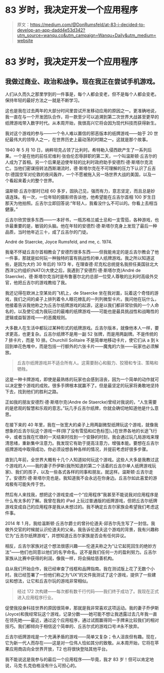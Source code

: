 # 83 岁时，我决定开发一个应用程序

> 原文：<https://medium.com/@DonRumsfeld/at-83-i-decided-to-develop-an-app-dadd4e53d342?utm_source=wanqu.co&utm_campaign=Wanqu+Daily&utm_medium=website>

# 83 岁时，我决定开发一个应用程序

## 我做过商业、政治和战争。现在我正在尝试手机游戏。



人们从久而久之那里学到的一件事是，每个人都会变老，但不是每个人都会变老。保持年轻的最好方法之一就是不断学习。

这也是我在过去两年的大部分时间里尝试开发移动应用的原因之一。更准确地说，我一直在与一个开发团队合作，将一款至少可以追溯到第二次世界大战甚至更早的纸牌游戏带入数字时代。从本周开始，我很高兴它将会因为现代科技而获得新生。

我对这个游戏的参与——一个令人难以置信的邪恶版本的纸牌游戏——始于 20 世纪最伟大的领导人之一，在世界历史上最动荡的时期之一。这就是那个故事。



1940 年 5 月 10 日，纳粹坦克占领了比利时。希特勒入侵西欧产生了一系列后果。一个是在他的前任尼维利·张伯伦忍辱辞职的第二天，一个叫温斯顿·丘吉尔的人成为了首相。另一个后果是迫使年轻的比利时政府助手安德烈·德·斯塔尔克流亡。当他们密谋扭转法西斯潮流时，德·斯塔尔克在不可理解的压力下认识了丘吉尔:德国空军对伦敦的夜间轰炸，一个不愿被拖入另一场世界大战的美国，以及一个看起来着火的整个世界。

温斯顿·丘吉尔那时已经 60 多岁，固执己见，强而有力，意志坚定，而且总是妙语连珠。有一次，一位年轻的摄影师告诉他，他希望能在丘吉尔首相 100 岁生日那天为他拍照。丘吉尔立即回答说:“年轻人，我看没什么不可以的。你看上去相当健康。”

丘吉尔欣赏很多东西——一本好书，一瓶苏格兰威士忌和一支雪茄，各种游戏，也许最重要的是，敏锐的头脑。他在年轻的安德烈·德·斯塔尔克身上发现了最后一种品质，当时他年近三十，成了丘吉尔的门徒。



André de Staercke, Joyce Rumsfeld, and me, c. 1974.



我毫不怀疑丘吉尔首相教会了安德烈很多东西——但我能肯定的是丘吉尔教会了他一件事，那就是如何玩一种独特的富有挑战性的单人纸牌游戏。我之所以知道这些，是因为大约 30 年后的 1973 年，在理查德·尼克松总统提名我担任美国驻北大西洋公约组织(NATO)大使之后，我遇到了安德烈·德·斯塔尔克(André de Staercke)，德·斯塔尔克当时是布鲁塞尔北约总部一位受人尊敬的比利时高级外交官，他把丘吉尔的游戏教给了我。

我还记得在欧洲上空某处的飞机上，de Staercke 坐在我对面，玩着这个奇怪的游戏，我们之间的桌子上排列着令人眼花缭乱的一列列微型卡片。我问他在玩什么，他接着告诉我他称之为丘吉尔纸牌游戏的起源，这是以我们都非常钦佩的一个人命名的，以及使它成为我玩过的最难的纸牌游戏——可能也是最具挑战性和战略性的逻辑或益智游戏——的恶魔规则。

大多数人在生活中都玩过某种形式的纸牌游戏。丘吉尔版本，就像他本人一样，要求更高，也更复杂。丘吉尔纸牌不是用一副 52 张牌，而是用两副牌。不是传统的 7 排卡片，而是 10 排。Churchill Solitaire 不是简单地移动卡片，使它们从 a 到 k 回到单花色堆中，而是包括一行额外的六张卡片——魔鬼的六张——玩家也必须解放。

> 丘吉尔纸牌游戏并不适合所有人。这需要耐心和毅力、狡猾和专注、策略和牺牲。

这是一种卡牌游戏，即使是最熟练的玩家也会感到沮丧，因为一个简单的动作就可以决定整个游戏的成败。很多手牌根本就赢不了。但是最坚定的玩家将勇敢地坚持下去，找到他们的胜利之路。

正如我的朋友安德烈·德·斯塔尔克(Andre de Staercke)曾经对我说的，“人生需要的是悲观的智慧和乐观的意志。”玩几手丘吉尔纸牌，你就会确切地知道他是什么意思。

在接下来的 40 年里，我在一张宽大的桌子上用两副微型纸牌玩这个游戏，就像我想象的丘吉尔玩这个游戏一样(除了没有雪茄和红色标签)。)在世界各地的长途飞行中，或者当我在忙碌的一天结束时找到一个安静的时刻，我会通过玩几局游戏来理清思绪，重新集中注意力。我发现它有助于提高注意力，增强本能。要想在丘吉尔纸牌游戏中取得成功，你必须设想各种各样的情况，并提前考虑好很多步骤。

直到几年前，全世界大概有十几个人知道如何玩这个游戏。这些人大多是我教过这个游戏的人——我的妻子乔伊斯(我所知道的第二个活着的丘吉尔单人纸牌游戏玩家)、我们的孩子，以及一些各式各样的同事和朋友。就这样。温斯顿·丘吉尔走了。安德烈·德·斯塔尔克也是。我知道我不会永远在你身边。丘吉尔如此喜爱的游戏极有可能失传于世。

然后有人来找我，想把这个游戏变成一个“应用程序”我甚至不能说我对应用程序是什么有太多的了解。我曾在我的 iPad 上玩过普通版的纸牌游戏，但把丘吉尔纸牌游戏变成自己的应用程序是我从未想过的。我不确定丘吉尔家族会希望我们考虑这件事。

2014 年 1 月，我给温斯顿·丘吉尔爵士的曾孙伦道夫·邱吉尔先生写了一封信。我做外交官的时候就认识伦道夫的父亲。我告诉伦道夫这个游戏的背景，我有兴趣称它为“丘吉尔纸牌游戏”，并想知道丘吉尔家族是否会有任何异议。

相反，丘吉尔家族对这个想法很感兴趣——伦道夫称之为“让它起死回生的绝妙方法”——他们也同意以他们的名字命名。这不是我们任何一方的盈利努力。丘吉尔家族从比赛中获得的利润，像我一样，将会捐给慈善机构。







自从我们开始合作，我已经审查了线框和品牌指南。我在测试版上花了无数个小时。我已经签署了一份他们称之为“UX”的文件我测试了这个游戏，提供了一些建议和想法，让它和丘吉尔玩的游戏非常相似。

> 经过 172 次构建——每次都有数千行代码——我们终于成功了。我现在正式进入应用程序行业。

促使我投身科技世界的原因很简单，那就是我非常喜欢这项运动。我的妻子乔伊斯(Joyce)和我经常玩这个游戏，记录分数——她可能不想让我透露过去几年我一直在领先她——最近，通过这个应用程序，通过试图赢得同一手牌来比较我们的相对技巧。我们都倾向于相信这个简单的、丘吉尔式的游戏口号:#永不放弃。

丘吉尔纸牌游戏是一个充满矛盾的游戏——简单又复杂；令人沮丧但有趣。现在，它为新一代人而存在——这是对一位伟人恰如其分的致敬。从本周开始，它将在苹果应用商店向全世界开放，T2 也将很快登陆其他平台。

我不能说这是我参与的最后一个应用程序——毕竟，我才 83 岁！但可以肯定地说，马克·扎克伯格没有什么可担心的。

